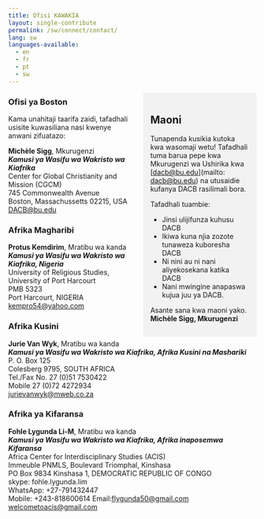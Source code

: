 ```yaml
---
title: Ofisi KAWAKIA
layout: single-contribute
permalink: /sw/connect/contact/
lang: sw
languages-available:                         
  - en
  - fr
  - pt
  - sw
---
```

<div class="feedback" style="display: block; float: right; width: 40%; padding: 1em; margin: 0 0 20px 20px; background-color: #f2f2f2;" markdown="1">

## Maoni  
Tunapenda kusikia kutoka kwa wasomaji wetu! Tafadhali tuma barua pepe kwa Mkurugenzi wa Ushirika kwa [dacb@bu.edu](mailto: dacb@bu.edu) na utusaidie kufanya DACB rasilimali bora.  

Tafadhali tuambie:  
* Jinsi ulijifunza kuhusu DACB
* Ikiwa kuna njia zozote tunaweza kuboresha DACB
* Ni nini au ni nani aliyekosekana katika DACB
* Nani mwingine anapaswa kujua juu ya DACB.  

Asante sana kwa maoni yako.   
**Michèle Sigg, Mkurugenzi**  

</div>

### Ofisi ya Boston  

Kama unahitaji taarifa zaidi, tafadhali usisite kuwasiliana nasi kwenye anwani zifuatazo:  

**Michèle Sigg**, Mkurugenzi  
**_Kamusi ya Wasifu wa Wakristo wa Kiafrika_**  
Center for Global Christianity and Mission (CGCM)  
745 Commonwealth Avenue  
Boston, Massachussetts 02215, USA  
[DACB@bu.edu](mailto:dacb@bu.edu)

### Afrika Magharibi

**Protus Kemdirim**, Mratibu wa kanda  
**_Kamusi ya Wasifu wa Wakristo wa Kiafrika, Nigeria_**  
University of Religious Studies, University of Port Harcourt  
PMB 5323  
Port Harcourt, NIGERIA  
[kempro54@yahoo.com](mailto:kempro54@yahoo.com)  

### Afrika Kusini

**Jurie Van Wyk**, Mratibu wa kanda  
**_Kamusi ya Wasifu wa Wakristo wa Kiafrika, Afrika Kusini na Mashariki_**  
P. O. Box 125  
Colesberg 9795, SOUTH AFRICA  
Tel./Fax No. 27 (0)51 7530422  
Mobile 27 (0)72 4272934  
[jurievanwyk@mweb.co.za](mailto:jurievanwyk@mweb.co.za)  

### Afrika ya Kifaransa

**Fohle Lygunda Li-M**, Mratibu wa kanda  
**_Kamusi ya Wasifu wa Wakristo wa Kiafrika, Afrika inaposemwa Kifaransa_**  
Africa Center for Interdisciplinary Studies (ACIS)  
Immeuble PNMLS, Boulevard Triomphal, Kinshasa  
PO Box 9834 Kinshasa 1, DEMOCRATIC REPUBLIC OF CONGO  
skype: fohle.lygunda.lim  
WhatsApp: +27-791432447  
Mobile: +243-818600614
Email:[flygunda50@gmail.com](mailto:flygunda50@gmail.com "mailto:flygunda50@gmail.com")  
[welcometoacis@gmail.com](mailto:welcometoacis@gmail.com)   

